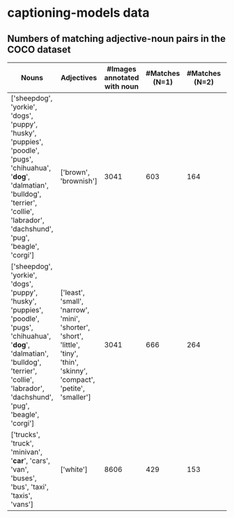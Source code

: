 # captioning-models data

## Numbers of matching adjective-noun pairs in the COCO dataset

| Nouns | Adjectives | #Images annotated with noun | #Matches (N=1) |  #Matches (N=2) | #Matches (N=3) | #Matches (N=4) | #Matches (N=5) |
|-------|------------|-----------------------------| ---------------|-----------------|----------------|----------------|----------------|
| ['sheepdog', 'yorkie', 'dogs', 'puppy', 'husky', 'puppies', 'poodle', 'pugs', 'chihuahua', '**dog**', 'dalmatian', 'bulldog', 'terrier', 'collie', 'labrador', 'dachshund', 'pug', 'beagle', 'corgi'] | ['brown', 'brownish'] | 3041 | 603 | 164 | 32 | 3 | 0 |
| ['sheepdog', 'yorkie', 'dogs', 'puppy', 'husky', 'puppies', 'poodle', 'pugs', 'chihuahua', '**dog**', 'dalmatian', 'bulldog', 'terrier', 'collie', 'labrador', 'dachshund', 'pug', 'beagle', 'corgi'] | ['least', 'small', 'narrow', 'mini', 'shorter', 'short', 'little', 'tiny', 'thin', 'skinny', 'compact', 'petite', 'smaller'] | 3041 | 666 | 264 | 95 | 34 | 5 |
| ['trucks', 'truck', 'minivan', '**car**', 'cars', 'van', 'buses', 'bus', 'taxi', 'taxis', 'vans'] | ['white'] | 8606 | 429 | 153 | 59 | 20 | 3 |

